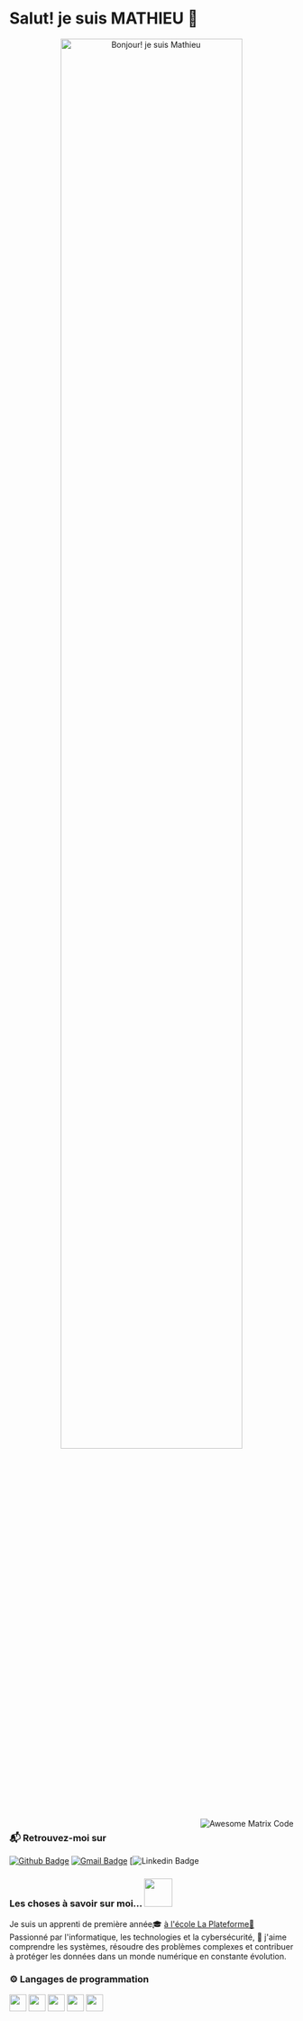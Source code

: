 # Salut! je suis MATHIEU 👋

<p align="center"> <img width="80%" alt="Bonjour! je suis Mathieu" src="./assets/gh-readme-header.png" /></a></p>

<br />

<img src = 'https://github.com/MarikIshtar007/MarikIshtar007/blob/master/images/matrix.gif' alt = 'Awesome Matrix Code' align='right'/>

### 📬 Retrouvez-moi sur
[![Github Badge](http://img.shields.io/badge/-Github-black?style=flat-square&logo=github&link=https://github.com/mathieu-sambiase/)](https://github.com/mathieu-sambiase/)
[![Gmail Badge](https://img.shields.io/badge/-Gmail-d14836?style=flat-square&logo=Gmail&logoColor=white&link=mathieu-sambiase@laplaetforme.io)](mathieu-sambiase@laplaetforme.io)
[![Linkedin Badge](https://img.shields.io/badge/-LinkedIn-blue?style=flat-square&logo=Linkedin&logoColor=white&link=https:/)



### Les choses à savoir sur moi...  <img src="https://media.giphy.com/media/VgCDAzcKvsR6OM0uWg/giphy.gif" width="50">
Je suis un apprenti de première année🎓 [à l'école La Plateforme📙](https://laplateforme.io/) Passionné par l'informatique, les technologies et la cybersécurité,
🤖 j'aime comprendre les systèmes, résoudre des problèmes complexes et contribuer à protéger les données dans un monde numérique en constante évolution.



### ⚙️ Langages de programmation
  <img src = 'https://github.com/MarikIshtar007/MarikIshtar007/blob/master/images/python2.png' height='30'/> <img src = 'https://github.com/MarikIshtar007/MarikIshtar007/blob/master/images/html.svg' width='30'/> <img src = 'https://github.com/MarikIshtar007/MarikIshtar007/blob/master/images/css.svg' width='30'/> <img src = 'https://github.com/MarikIshtar007/MarikIshtar007/blob/master/images/js.svg' width='30'/> <img src = 'https://github.com/MarikIshtar007/MarikIshtar007/blob/master/images/git.svg' width='30'/>




<!--
**mathieu-sambiase/mathieu-sambiase** is a ✨ _special_ ✨ repository because its `README.md` (this file) appears on your GitHub profile.

Here are some ideas to get you started:

- 🔭 I’m currently working on ...
- 🌱 I’m currently learning ...
- 👯 I’m looking to collaborate on ...
- 🤔 I’m looking for help with ...
- 💬 Ask me about ...
- 📫 How to reach me: ...
- 😄 Pronouns: ...
- ⚡ Fun fact: ...
-->
